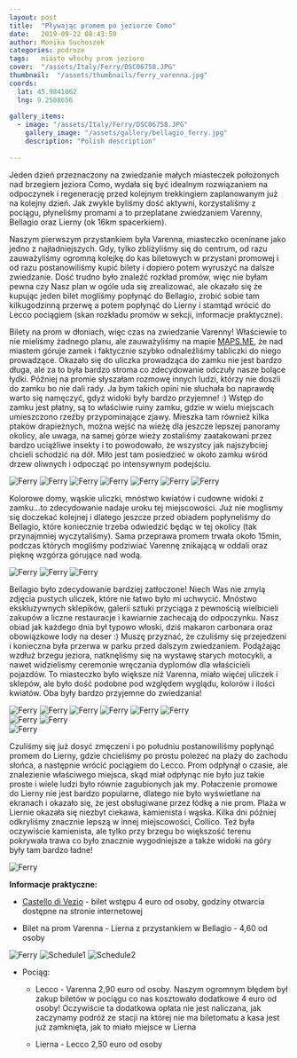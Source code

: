 ```yaml
---
layout: post
title:  "Pływając promem po jeziorze Como"
date:   2019-09-22 08:43:59
author: Monika Suchoszek
categories: podroze
tags:	miasto włochy prom jezioro
cover:  "/assets/Italy/Ferry/DSC06758.JPG"
thumbnail:  "/assets/thumbnails/ferry_varenna.jpg"
coords:
  lat: 45.9841062
  lng: 9.2588656
  
gallery_items:
  - image: "/assets/Italy/Ferry/DSC06758.JPG"
    gallery_image: "/assets/gallery/bellagio_ferry.jpg"
    description: "Polish description"
      
---
```

Jeden dzień przeznaczony na zwiedzanie małych miasteczek położonych nad brzegiem jeziora Como, wydała się być idealnym rozwiązaniem
na odpoczynek i regenerację przed kolejnym trekkingiem zaplanowanym już na kolejny dzień. Jak zwykle byliśmy dość aktywni, korzystaliśmy z pociągu, 
płyneliśmy promami a to przeplatane zwiedzaniem Varenny, Bellagio oraz Lierny (ok 16km spacerkiem).

Naszym pierwszym przystankiem była Varenna, miasteczko oceninane jako jedno z najładniejszych. Gdy, tylko zbliżyliśmy się do centrum, od razu zauważyliśmy ogromną kolejkę
do kas biletowych w przystani promowej i od razu postanowiliśmy kupić bilety i dopiero potem wyruszyć na dalsze zwiedzanie. Dość trudno było znaleźć rozkład promów, więc
nie byłam pewna czy Nasz plan w ogóle uda się zrealizować, ale okazało się że kupując jeden bilet mogliśmy popłynąć do Bellagio, zrobić sobie tam kilkugodzinną przerwę
a potem popłynąć do Lierny i stamtąd wrócić do Lecco pociągiem (skan rozkładu promów w sekcji, informacje praktyczne).

Bilety na prom w dłoniach, więc czas na zwiedzanie Varenny! Właściewie to nie mieliśmy żadnego planu, ale zauważyliśmy na mapie [MAPS.ME](https://maps.me/), że nad miastem góruje zamek i faktycznie szybko
odnaleźliśmy tabliczki do niego prowadzące. Okazało się do uliczka prowadząca do zamku nie jest bardzo długa, ale za to była bardzo stroma co zdecydowanie odczuły
nasze bolące łydki. Później na promie słyszałam rozmowę innych ludzi, którzy nie doszli do zamku bo nie dali rady. Ja bym takich opini nie słuchała bo naprawdę warto się
namęczyć, gdyż widoki były bardzo przyjemne! :) Wstęp do zamku jest płatny, są to właściwie ruiny zamku, gdzie w wielu miejscach umieszczono rzeźby przypominające zjawy.
Mieszka tam również kilka ptaków drapieżnych, można wejść na wieżę dla jeszcze lepszej panoramy okolicy, ale uwaga, na samej górze wieży zostaliśmy zaatakowani przez
bardzo uciążliwe insekty i to powodowało, że wszystcy jak najszybciej chcieli schodzić na dół. Miło jest tam posiedzieć w około zamku wśród drzew oliwnych i odpocząć po
intensywnym podejściu.

<img src="/assets/Italy/Ferry/DSC06732.JPG" alt="Ferry" />

<img src="/assets/Italy/Ferry/DSC06738.JPG" alt="Ferry" />

<img src="/assets/Italy/Ferry/DSC06756.JPG" alt="Ferry" />

<img src="/assets/Italy/Ferry/DSC06758.JPG" alt="Ferry" />

<img src="/assets/Italy/Ferry/DSC06764.JPG" alt="Ferry" />

<img src="/assets/Italy/Ferry/DSC06769.JPG" alt="Ferry" />

<img src="/assets/Italy/Ferry/DSC06772.JPG" alt="Ferry" />

Kolorowe domy, wąskie uliczki, mnóstwo kwiatów i cudowne widoki z zamku...to zdecydowanie nadaje uroku tej miejscowości. Już nie moglismy się doczekać kolejnej i dlatego
jeszcze przed obiadem popłyneliśmy do Bellagio, które koniecznie trzeba odwiedzić będąc w tej okolicy (tak przynajmniej wyczytaliśmy). Sama przeprawa promem trwała około 15min,
podczas których mogliśmy podziwiać Varennę znikającą w oddali oraz pięknę wzgórza górujące nad wodą.

<img src="/assets/Italy/Ferry/DSC06804.JPG" alt="Ferry" />

<img src="/assets/Italy/Ferry/DSC06807.JPG" alt="Ferry" />

<img src="/assets/Italy/Ferry/DSC06814.JPG" alt="Ferry" />

Bellagio było zdecydowanie bardziej zatłoczone! Niech Was nie zmylą zdjęcia pustych uliczek, które nie łatwo było mi uchwycić. Mnóstwo ekskluzywnych sklepików, galerii sztuki przyciąga z pewnością wielbicieli zakupów a liczne restauracje i kawiarnie zachecają
do odpoczynku. Nasz obiad jak każdego dnia był typowo włoski, dziś makaron carbonara oraz obowiązkowe lody na deser :) Muszę przyznać, że czuliśmy się przejedzeni i 
konieczna była przerwa w parku przed dalszym zwiedzaniem. Podążając wzdłuż brzegu jeziora, natknęliśmy się na wystawę starych motocykli, a nawet widzielismy ceremonie wręczania
dyplomów dla właścicieli pojazdów. To miasteczko było większe niż Varenna, miało więćej uliczek i sklepów, ale było dość podobne pod względem wyglądu, kolorów i ilości kwiatów.
Oba były bardzo przyjemne do zwiedzania!

<img src="/assets/Italy/Ferry/DSC06785.JPG" alt="Ferry" />

<img src="/assets/Italy/Ferry/DSC06797.JPG" alt="Ferry" />

<img src="/assets/Italy/Ferry/DSC06799.JPG" alt="Ferry" />

<img src="/assets/Italy/Ferry/DSC06817.JPG" alt="Ferry" />

<img src="/assets/Italy/Ferry/DSC06820.JPG" alt="Ferry" />

<img src="/assets/Italy/Ferry/DSC06782.JPG" alt="Ferry" />

<div class="row">
  <img src="/assets/Italy/Ferry/DSC06818.JPG" class="column-50" alt="Ferry" />
  <img src="/assets/Italy/Ferry/DSC06821.JPG" class="column-50" alt="Ferry" />
</div>

<img src="/assets/Italy/Ferry/DSC06823.JPG" alt="Ferry" />

Czuliśmy się już dosyć zmęczeni i po południu postanowiliśmy popłynąć promem do Lierny, gdzie chcieliśmy po prostu poleżeć na plaży do zachodu słońca, a następnie wrócić pociągiem
do Lecco. Prom odpłynął o czasie, ale znalezienie właściwego miejsca, skąd miał odpłynąc nie było juz takie proste i wiele ludzi było równie zagubionych jak my. Połaczenie promowe do Lierny
nie jest bardzo popularne, dlatego nie było wyświetlane na ekranach i okazało się, że jest obsługiwane przez łódkę a nie prom. Plaża w Liernie okazała się niezbyt ciekawa, kamienista
i wąska. Kilka dni później odkryliśmy znacznie lepszą w innej miejscowości, Collico. Też była oczywiście kamienista, ale tylko przy brzegu bo większość terenu pokrywała trawa co 
było znacznie wygodniejsze a także widoki na góry były tam bardzo ładne!

<img src="/assets/Italy/Ferry/DSC06825.JPG" alt="Ferry" />


__Informacje praktyczne:__

  * [Castello di Vezio](http://www.castellodivezio.it/EN/home-en.html)  - bilet wstępu 4 euro od osoby, godziny otwarcia dostępne na stronie internetowej 

  * Bilet na prom Varenna - Lierna z przystankiem w Bellagio - 4,60 od osoby

<img src="/assets/Italy/Ferry/DSC06776.JPG" alt="Ferry" />


<img src="/assets/Italy/Ferry/IMG_20200112_schedule1.jpg" alt="Schedule1" />


<img src="/assets/Italy/Ferry/IMG_20200112_schedule2.jpg" alt="Schedule2" />

  * Pociąg:

    * Lecco - Varenna 2,90 euro od osoby. Naszym ogromnym błędem był zakup biletów w pociągu co nas kosztowało dodatkowe 4 euro od osoby!
      Oczywiście ta dodatkowa opłata nie jest naliczana, jak zaczynamy podróż ze stacji na której nie ma biletomatu a kasa jest już zamknięta, jak to miało miejsce w Lierna  
	  
    * Lierna - Lecco 2,50 euro od osoby





